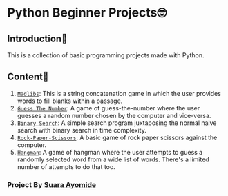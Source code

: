 # Python Beginner Projects🤓

## Introduction:eyes:

This is a collection of basic programming projects made with Python.

## Content📖

1. [`Madlibs`](./Madlibs): This is a string concatenation game in which
 the user provides words to fill blanks within a passage.
2. [`Guess The Number`](./Guess-The-Number): A game of guess-the-number
 where the user guesses a random number chosen by the computer and vice-versa.
3. [`Binary Search`](./binary_search.py): A simple search program juxtaposing
 the normal naive search with binary search in time complexity.
4. [`Rock-Paper-Scissors`](./rock_paper_scissors.py): A basic game of rock paper
 scissors against the computer.
5. [`Hangman`](./Hangman): A game of hangman where the user attempts to guess a
 randomly selected word from a wide list of words. There's a limited number of
 attempts to do that too.

### Project By [Suara Ayomide](https://twitter.com/aysuarex)
